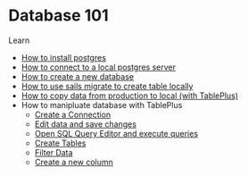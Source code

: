 # Database 101

Learn  
- [How to install postgres](https://www.postgresqltutorial.com/install-postgresql-macos/)  
- [How to connect to a local postgres server](https://www.postgresqltutorial.com/connect-to-postgresql-database/)    
- [How to create a new database](https://www.postgresqltutorial.com/postgresql-create-database/)  
- [How to use sails migrate to create table locally](https://sailsjs.com/documentation/concepts/models-and-orm/model-settings#?migrate)  
- [How to copy data from production to local (with TablePlus)](https://docs.tableplus.com/gui-tools/import-and-export)  
- How to manipluate database with TablePlus  
     - [Create a Connection](https://tableplus.com/blog/2018/04/getting-started-with-tableplus.html)  
     - [Edit data and save changes](https://tableplus.com/blog/2018/04/getting-started-with-tableplus.html)  
     - [Open SQL Query Editor and execute queries](https://tableplus.com/blog/2018/04/getting-started-with-tableplus.html)  
     - [Create Tables](https://tableplus.com/blog/2018/04/getting-started-with-tableplus.html)  
     - [Filter Data](https://tableplus.com/blog/2018/04/getting-started-with-tableplus.html)  
     - [Create a new column](https://docs.tableplus.com/gui-tools/working-with-table/column)  
